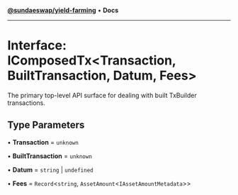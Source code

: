[**@sundaeswap/yield-farming**](../../README.md) • **Docs**

***

# Interface: IComposedTx\<Transaction, BuiltTransaction, Datum, Fees\>

The primary top-level API surface for dealing with built TxBuilder transactions.

## Type Parameters

• **Transaction** = `unknown`

• **BuiltTransaction** = `unknown`

• **Datum** = `string` \| `undefined`

• **Fees** = `Record`\<`string`, `AssetAmount`\<`IAssetAmountMetadata`\>\>
